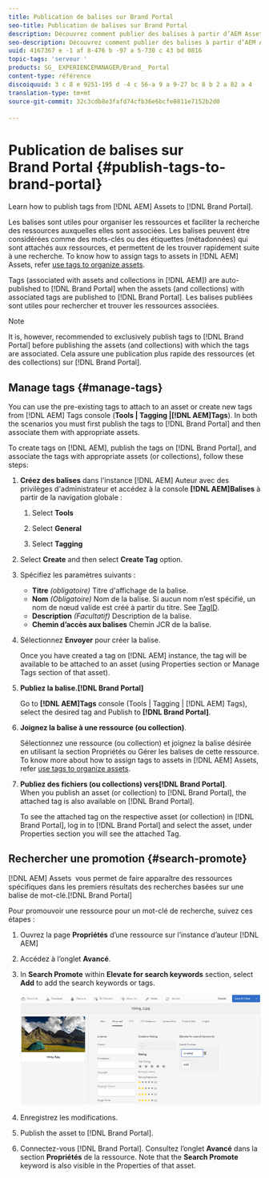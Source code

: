 ```yaml
---
title: Publication de balises sur Brand Portal
seo-title: Publication de balises sur Brand Portal
description: Découvrez comment publier des balises à partir d’AEM Assets sur Brand Portal.
seo-description: Découvrez comment publier des balises à partir d’AEM Assets sur Brand Portal.
uuid: 4167367 e -1 af 8-476 b -97 a 5-730 c 43 bd 0816
topic-tags: 'serveur '
products: SG_ EXPERIENCEMANAGER/Brand_ Portal
content-type: référence
discoiquuid: 3 c 8 e 9251-195 d -4 c 56-a 9 a 9-27 bc 8 b 2 a 82 a 4
translation-type: tm+mt
source-git-commit: 32c3cdb8e3fafd74cfb36e6bcfe0811e7152b2d0

---
```



# Publication de balises sur Brand Portal {#publish-tags-to-brand-portal}

Learn how to publish tags from [!DNL AEM] Assets to [!DNL Brand Portal].

Les balises sont utiles pour organiser les ressources et faciliter la recherche des ressources auxquelles elles sont associées. Les balises peuvent être considérées comme des mots-clés ou des étiquettes (métadonnées) qui sont attachés aux ressources, et permettent de les trouver rapidement suite à une recherche. To know how to assign tags to assets in [!DNL AEM] Assets, refer [use tags to organize assets](https://helpx.adobe.com/experience-manager/6-5/assets/using/organize-assets.html#Usetagstoorganizeassets).

Tags (associated with assets and collections in [!DNL AEM]) are auto-published to [!DNL Brand Portal] when the assets (and collections) with associated tags are published to [!DNL Brand Portal]. Les balises publiées sont utiles pour rechercher et trouver les ressources associées.

>[!NOTE]
>
>It is, however, recommended to exclusively publish tags to [!DNL Brand Portal] before publishing the assets (and collections) with which the tags are associated. Cela assure une publication plus rapide des ressources (et des collections) sur [!DNL Brand Portal].

## Manage tags {#manage-tags}

You can use the pre-existing tags to attach to an asset or create new tags from [!DNL AEM] Tags console (**Tools | Tagging |[!DNL AEM]Tags**). In both the scenarios you must first publish the tags to [!DNL Brand Portal] and then associate them with appropriate assets.

To create tags on [!DNL AEM], publish the tags on [!DNL Brand Portal], and associate the tags with appropriate assets (or collections), follow these steps:

1. **Créez des balises**
dans l'instance [!DNL AEM] Auteur avec des privilèges d'administrateur et accédez à la console **[!DNL AEM]Balises** à partir de la navigation globale :

   1. Select **Tools**

   2. Select **General**

   3. Select **Tagging**

2. Select **Create** and then select **Create Tag** option.
3. Spécifiez les paramètres suivants :

   * **Titre**
      *(obligatoire)* Titre d'affichage de la balise.
   * **Nom**
      *(Obligatoire)* Nom de la balise. Si aucun nom n’est spécifié, un nom de nœud valide est créé à partir du titre. See [TagID](https://helpx.adobe.com/experience-manager/6-5/sites/developing/using/framework.html#TagID).
   * **Description**
      *(Facultatif)* Description de la balise.
   * **Chemin d’accès aux balises** Chemin JCR de la balise.

4. Sélectionnez **Envoyer** pour créer la balise.

   Once you have created a tag on [!DNL AEM] instance, the tag will be available to be attached to an asset (using Properties section or Manage Tags section of that asset).

5. **Publiez la balise.[!DNL Brand Portal]**

   Go to **[!DNL AEM]Tags** console (Tools | Tagging | [!DNL AEM] Tags), select the desired tag and Publish to **[!DNL Brand Portal]**.

6. **Joignez la balise à une ressource (ou collection)**.

   Sélectionnez une ressource (ou collection) et joignez la balise désirée en utilisant la section Propriétés ou Gérer les balises de cette ressource. To know more about how to assign tags to assets in [!DNL AEM] Assets, refer [use tags to organize assets](https://helpx.adobe.com/experience-manager/6-5/assets/using/organize-assets.html#Usetagstoorganizeassets).

7. **Publiez des fichiers (ou collections) vers[!DNL Brand Portal]**.\
   When you publish an asset (or collection) to [!DNL Brand Portal], the attached tag is also available on [!DNL Brand Portal].

   To see the attached tag on the respective asset (or collection) in [!DNL Brand Portal], log in to [!DNL Brand Portal] and select the asset, under Properties section you will see the attached Tag.

## Rechercher une promotion {#search-promote}

[!DNL AEM] Assets  vous permet de faire apparaître des ressources spécifiques dans les premiers résultats des recherches basées sur une balise de mot-clé.[!DNL Brand Portal]

Pour promouvoir une ressource pour un mot-clé de recherche, suivez ces étapes :

1. Ouvrez la page **Propriétés** d’une ressource sur l’instance d’auteur [!DNL AEM]
2. Accédez à l’onglet **Avancé**.
3. In **Search Promote** within **Elevate for search keywords** section, select **Add** to add the search keywords or tags.

   ![](assets/search-promote.png)

4. Enregistrez les modifications.
5. Publish the asset to [!DNL Brand Portal].
6. Connectez-vous [!DNL Brand Portal]. Consultez l’onglet **Avancé** dans la section **Propriétés** de la ressource.
Note that the **Search Promote** keyword is also visible in the Properties of that asset.
